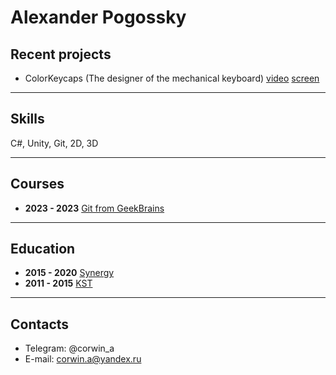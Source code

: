 # Alexander Pogossky

## Recent projects
* ColorKeycaps (The designer of the mechanical keyboard)
  [video](https://github.com/pogossky/ColorKeycapRepo/blob/main/Demonstration%20screen.PNG)
  [screen](https://github.com/pogossky/ColorKeycapRepo/blob/main/video%20demonstration.mp4)
---
## Skills

C#, Unity, Git, 2D, 3D 

---

## Courses

- **2023 - 2023** [Git from GeekBrains](https://gb.ru/sale?utm_source=yandex&utm_medium=cpc&utm_campaign=8500_geekbrains_yandex_cpc_poisk_sale_ru_brand_gb_87064283&utm_content=adg_5185467420|ad_14891970517|ph_47587309759|key_---autotargeting|dev_desktop|pst_premium_1|rgnid_213_%D0%9C%D0%BE%D1%81%D0%BA%D0%B2%D0%B0|placement_none|creative_{creative_name}&utm_term=---autotargeting&yclid=3348509135702327295&utm_referrer=https%3A%2F%2Fya.ru%2F)
  
---

## Education

- **2015 - 2020** [Synergy](https://universitysynergy.ru/)
- **2011 - 2015** [KST](https://kst.mskobr.ru/)

---
## Contacts
* Telegram: @corwin_a
* E-mail: corwin.a@yandex.ru
